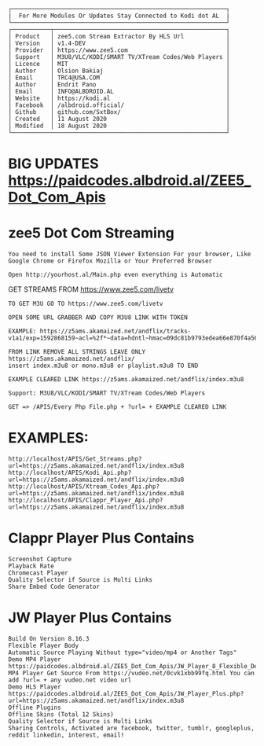     ┌─────────────────────────────────────────────────────────────┐
    |  For More Modules Or Updates Stay Connected to Kodi dot AL  |
    └─────────────────────────────────────────────────────────────┘
    ┌───────────┬─────────────────────────────────────────────────┐
    │ Product   │ zee5.com Stream Extractor By HLS Url            │
    │ Version   │ v1.4-DEV                                        │
    │ Provider  │ https://www.zee5.com                            │
    │ Support   │ M3U8/VLC/KODI/SMART TV/XTream Codes/Web Players │
    │ Licence   │ MIT                                             │
    │ Author    │ Olsion Bakiaj                                   │
    │ Email     │ TRC4@USA.COM                                    │
    │ Author    │ Endrit Pano                                     │
    │ Email     │ INFO@ALBDROID.AL                                │
    │ Website   │ https://kodi.al                                 │
    │ Facebook  │ /albdroid.official/                             │
    │ Github    │ github.com/SxtBox/                              │
    │ Created   │ 11 August 2020                                  │
    │ Modified  │ 18 August 2020                                  │
    └─────────────────────────────────────────────────────────────┘


# BIG UPDATES https://paidcodes.albdroid.al/ZEE5_Dot_Com_Apis

# zee5 Dot Com Streaming

    You need to install Some JSON Viewer Extension For your browser, Like Google Chrome or Firefox Mozilla or Your Preferred Browser

    Open http://yourhost.al/Main.php even everything is Automatic

GET STREAMS FROM https://www.zee5.com/livetv

    TO GET M3U GO TO https://www.zee5.com/livetv

    OPEN SOME URL GRABBER AND COPY M3U8 LINK WITH TOKEN

    EXAMPLE: https://z5ams.akamaized.net/andflix/tracks-v1a1/exp=1592868159~acl=%2f*~data=hdntl~hmac=09dc81b9793edea66e870f4a5653156241c3cdf508f5c52c32a0025edd7b7b5f/mono.m3u8

    FROM LINK REMOVE ALL STRINGS LEAVE ONLY https://z5ams.akamaized.net/andflix/
    insert index.m3u8 or mono.m3u8 or playlist.m3u8 TO END

    EXAMPLE CLEARED LINK https://z5ams.akamaized.net/andflix/index.m3u8

    Support: M3U8/VLC/KODI/SMART TV/XTream Codes/Web Players

    GET => /APIS/Every Php File.php + ?url= + EXAMPLE CLEARED LINK

# EXAMPLES:
	http://localhost/APIS/Get_Streams.php?url=https://z5ams.akamaized.net/andflix/index.m3u8
	http://localhost/APIS/Kodi_Api.php?url=https://z5ams.akamaized.net/andflix/index.m3u8
	http://localhost/APIS/Xtream_Codes_Api.php?url=https://z5ams.akamaized.net/andflix/index.m3u8
	http://localhost/APIS/Clappr_Player_Api.php?url=https://z5ams.akamaized.net/andflix/index.m3u8

# Clappr Player Plus Contains
    Screenshot Capture
    Playback Rate
    Chromecast Player
    Quality Selector if Source is Multi Links
    Share Embed Code Generator

# JW Player Plus Contains
    Build On Version 8.16.3
    Flexible Player Body
    Automatic Source Playing Without type="video/mp4 or Another Tags"
    Demo MP4 Player https://paidcodes.albdroid.al/ZEE5_Dot_Com_Apis/JW_Player_8_Flexible_Demo
    MP4 Player Get Source From https://vudeo.net/0cvk1xbb99fq.html You can add ?url= + any vudeo.net video url
    Demo HLS Player https://paidcodes.albdroid.al/ZEE5_Dot_Com_Apis/JW_Player_Plus.php?url=https://z5ams.akamaized.net/andflix/index.m3u8
    Offline Plugins
    Offline Skins (Total 12 Skins)
    Quality Selector if Source is Multi Links
    Sharing Controls, Activated are facebook, twitter, tumblr, googleplus, reddit linkedin, interest, email!

